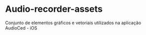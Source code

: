 # Audio-recorder-assets
Conjunto de elementos gráficos e vetoriais utilizados na aplicação AudioCed - iOS
